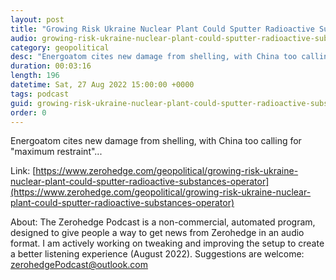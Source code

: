 ```yaml
---
layout: post
title: "Growing Risk Ukraine Nuclear Plant Could Sputter Radioactive Substances: Operator"
audio: growing-risk-ukraine-nuclear-plant-could-sputter-radioactive-substances-operator-0
category: geopolitical
desc: "Energoatom cites new damage from shelling, with China too calling for &quot;maximum restraint&quot;..."
duration: 00:03:16
length: 196
datetime: Sat, 27 Aug 2022 15:00:00 +0000
tags: podcast
guid: growing-risk-ukraine-nuclear-plant-could-sputter-radioactive-substances-operator-0
order: 0
---
```

Energoatom cites new damage from shelling, with China too calling for &quot;maximum restraint&quot;...

Link: [https://www.zerohedge.com/geopolitical/growing-risk-ukraine-nuclear-plant-could-sputter-radioactive-substances-operator](https://www.zerohedge.com/geopolitical/growing-risk-ukraine-nuclear-plant-could-sputter-radioactive-substances-operator)

About: The Zerohedge Podcast is a non-commercial, automated program, designed to give people a way to get news from Zerohedge in an audio format.  I am actively working on tweaking and improving the setup to create a better listening experience (August 2022).  Suggestions are welcome: [zerohedgePodcast@outlook.com](mailto:zerohedgePodcast@outlook.com)
